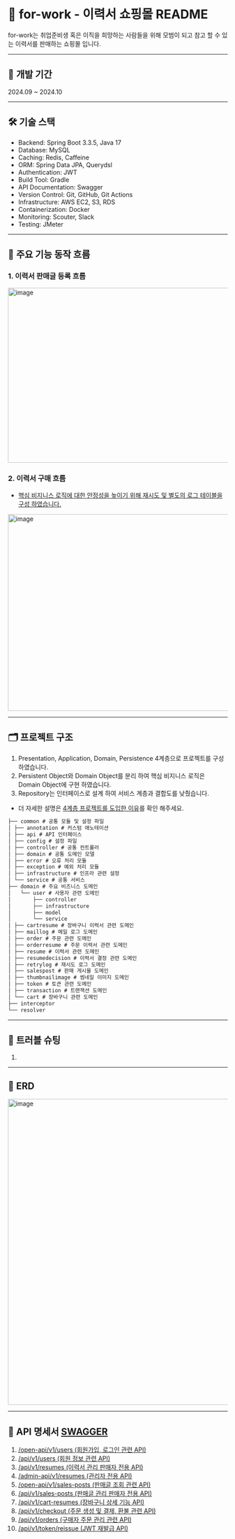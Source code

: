 # 📑 for-work - 이력서 쇼핑몰 README

for-work는 취업준비생 혹은 이직을 희망하는 사람들을 위해 모범이 되고 참고 할 수 있는 이력서를 판매하는 쇼핑몰 입니다.

---

## 📅 개발 기간
2024.09 ~ 2024.10

---

## 🛠 기술 스택
- Backend: Spring Boot 3.3.5, Java 17
- Database: MySQL
- Caching: Redis, Caffeine
- ORM: Spring Data JPA, Querydsl
- Authentication: JWT
- Build Tool: Gradle
- API Documentation: Swagger
- Version Control: Git, GitHub, Git Actions
- Infrastructure: AWS EC2, S3, RDS
- Containerization: Docker
- Monitoring: Scouter, Slack
- Testing: JMeter
  
---

## 🚴 주요 기능 동작 흐름


### 1. 이력서 판매글 등록 흐름 
<img width="700" height="400" alt="image" src="https://github.com/user-attachments/assets/94a43936-f87e-4c7b-a5f2-841019660d54">


### 2. 이력서 구매 흐름
- [핵심 비지니스 로직에 대한 안정성을 높이기 위해 재시도 및 별도의 로그 테이블을 구성 하였습니다.](https://github.com/jps091/for-work/wiki/@Retryable-&-LogTable-%EC%84%A4%EA%B3%84%EB%A1%9C-%EC%84%9C%EB%B9%84%EC%8A%A4-%EC%95%88%EC%A0%95%EC%84%B1-%EB%86%92%EC%9D%B4%EA%B8%B0) 
<img width="900" height="450" alt="image" src="https://github.com/user-attachments/assets/24b3ae5b-229f-4662-bbca-f107cfaa4513">


---

## 🗂 프로젝트 구조

1. Presentation, Application, Domain, Persistence 4계층으로 프로젝트를 구성 하였습니다.
2. Persistent Object와 Domain Object를 분리 하여 핵심 비지니스 로직은 Domain Object에 구현 하였습니다.
3. Repository는 인터페이스로 설계 하여 서비스 계층과 결합도를 낮췄습니다.
 - 더 자세한 설명은 [4계층 프로젝트를 도입한 이유](https://github.com/jps091/for-work/wiki/%EB%8F%84%EB%A9%94%EC%9D%B8%EC%9D%84-%EB%8F%84%EC%9E%85%ED%95%9C-%EC%9D%B4%EC%9C%A0)를 확인 해주세요.

```markdown
├── common # 공통 모듈 및 설정 파일
│ ├── annotation # 커스텀 애노테이션
│ ├── api # API 인터페이스
│ ├── config # 설정 파일
│ ├── controller # 공통 컨트롤러
│ ├── domain # 공통 도메인 모델
│ ├── error # 오류 처리 모듈
│ ├── exception # 예외 처리 모듈
│ ├── infrastructure # 인프라 관련 설정
│ └── service # 공통 서비스
├── domain # 주요 비즈니스 도메인
│   └── user # 사용자 관련 도메인
│       ├── controller
│       ├── infrastructure 
│       ├── model
│       └── service
│ ├── cartresume # 장바구니 이력서 관련 도메인
│ ├── maillog # 메일 로그 도메인
│ ├── order # 주문 관련 도메인
│ ├── orderresume # 주문 이력서 관련 도메인
│ ├── resume # 이력서 관련 도메인
│ ├── resumedecision # 이력서 결정 관련 도메인
│ ├── retrylog # 재시도 로그 도메인
│ ├── salespost # 판매 게시물 도메인
│ ├── thumbnailimage # 썸네일 이미지 도메인
│ ├── token # 토큰 관련 도메인
│ ├── transaction # 트랜잭션 도메인
│ └── cart # 장바구니 관련 도메인
├── interceptor
└── resolver
```
---

## 🌟 트러블 슈팅
1. 

---

## 💼 ERD

<img width="800" height="700" alt="image" src="https://github.com/user-attachments/assets/fa804a6b-7a15-4e85-bab2-45bf468d67c4">

---

## 📝 API 명세서 [SWAGGER](http://13.125.34.240:8080/swagger-ui/index.html?urls.primaryName=%EC%A0%84%EC%B2%B4%20%EC%82%AC%EC%9A%A9%EC%9E%90%EB%A5%BC%20%EC%9C%84%ED%95%9C%20For-work%20Service%20%EB%8F%84%EB%A9%94%EC%9D%B8%20API#/SalesPostOpenController/getFilteredPage)
1. [/open-api/v1/users (회원가입, 로그인 관련 API)](https://cuboid-sunfish-749.notion.site/1-open-api-v1-users-API-125bb83a1adf8058b761f7aea46a368d?pvs=4)
2. [/api/v1/users (회원 정보 관련 API)](https://cuboid-sunfish-749.notion.site/2-api-v1-users-API-125bb83a1adf8055b989ea3d9703127e?pvs=4)
3. [/api/v1/resumes (이력서 관리 판매자 전용 API)](https://cuboid-sunfish-749.notion.site/3-api-v1-resumes-API-125bb83a1adf802db310f1c66d3fb4ef?pvs=4)
4. [/admin-api/v1/resumes (관리자 전용 API)](https://cuboid-sunfish-749.notion.site/4-admin-api-v1-resumes-API-125bb83a1adf801aa9aed118927b8e93?pvs=4)
5. [/open-api/v1/sales-posts (판매글 조회 관련 API)](https://cuboid-sunfish-749.notion.site/5-open-api-v1-sales-posts-API-125bb83a1adf8060a748dfc09bbd65da?pvs=4)
6. [/api/v1/sales-posts (판매글 관리 판매자 전용 API)](https://cuboid-sunfish-749.notion.site/6-api-v1-sales-posts-API-125bb83a1adf8087b933c649108fa7f4?pvs=4)
7. [/api/v1/cart-resumes (장바구니 상세 기능 API)](/api/v1/cart-resumes (장바구니 상세 기능 API))
8. [/api/v1/checkout (주문 생성 및 결제, 환불 관련 API)](https://cuboid-sunfish-749.notion.site/8-api-v1-checkout-API-125bb83a1adf80d09b8dce430def4f92?pvs=4)
9. [/api/v1/orders (구매자 주문 관리 관련 API)](https://cuboid-sunfish-749.notion.site/9-api-v1-orders-API-125bb83a1adf80bba604c203038bd6e5?pvs=4)
10. [/api/v1/token/reissue (JWT 재발급 API)](https://cuboid-sunfish-749.notion.site/10-api-v1-token-reissue-JWT-API-125bb83a1adf80e2aadcc10aec7dab20?pvs=4)

